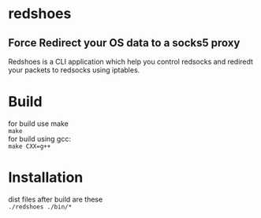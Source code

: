 # redshoes
## Force Redirect your OS data to a socks5 proxy

Redshoes is a CLI application which help you control redsocks and rediredt your packets to redsocks using iptables.

# Build
for build use make \
`make` \
for build using gcc: \
`make CXX=g++` 

# Installation
dist files after build are these  \
`./redshoes ./bin/* `
